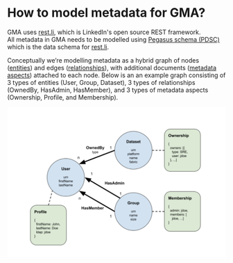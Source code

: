 # How to model metadata for GMA?
GMA uses [rest.li](https://rest.li), which is LinkedIn's open source REST framework.  
All metadata in GMA needs to be modelled using [Pegasus schema (PDSC)](https://linkedin.github.io/rest.li/DATA-Data-Schema-and-Templates) which is the data schema for [rest.li](https://rest.li).

Conceptually we’re modelling metadata as a hybrid graph of nodes ([entities](../what/entity.md)) and edges ([relationships](../what/relationship.md)), with additional documents ([metadata aspects](../what/aspect.md)) attached to each node. 
Below is an an example graph consisting of 3 types of entities (User, Group, Dataset), 3 types of relationships (OwnedBy, HasAdmin, HasMember), and 3 types of metadata aspects (Ownership, Profile, and Membership).

![metadata-modeling](../imgs/metadata-modeling.png)